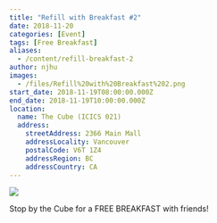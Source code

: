 ```yaml
---
title: "Refill with Breakfast #2"
date: 2018-11-20
categories: [Event]
tags: [Free Breakfast]
aliases:
  - /content/refill-breakfast-2
author: njhu
images:
  - /files/Refill%20with%20Breakfast%202.png
start_date: 2018-11-19T08:00:00.000Z
end_date: 2018-11-19T10:00:00.000Z
location:
  name: The Cube (ICICS 021)
  address:
    streetAddress: 2366 Main Mall
    addressLocality: Vancouver
    postalCode: V6T 1Z4
    addressRegion: BC
    addressCountry: CA
---
```


![](/files/Refill%20with%20Breakfast%202.png)

Stop by the Cube for a FREE BREAKFAST with friends!
